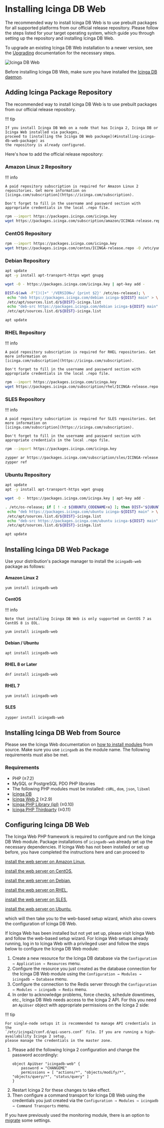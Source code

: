 <!-- {% if index %} -->
# Installing Icinga DB Web

The recommended way to install Icinga DB Web is to use prebuilt packages for
all supported platforms from our official release repository.
Please follow the steps listed for your target operating system,
which guide you through setting up the repository and installing Icinga DB Web.

To upgrade an existing Icinga DB Web installation to a newer version,
see the [Upgrading](05-Upgrading.md) documentation for the necessary steps.

![Icinga DB Web](res/icingadb-web.png)

Before installing Icinga DB Web, make sure you have installed the
[Icinga DB daemon](https://icinga.com/docs/icinga-db/latest/doc/02-Installation/).

<!-- {% else %} -->
<!-- {% if not from_source %} -->
## Adding Icinga Package Repository

The recommended way to install Icinga DB Web is to use prebuilt packages from our official release repository.

!!! tip

    If you install Icinga DB Web on a node that has Icinga 2, Icinga DB or Icinga Web installed via packages,
    proceed to [installing the Icinga DB Web package](#installing-icinga-db-web-package) as
    the repository is already configured.

Here's how to add the official release repository:

<!-- {% if amazon_linux %} -->
<!-- {% if not icingaDocs %} -->
### Amazon Linux 2 Repository
<!-- {% endif %} -->
!!! info

    A paid repository subscription is required for Amazon Linux 2 repositories. Get more information on
    [icinga.com/subscription](https://icinga.com/subscription).

    Don't forget to fill in the username and password section with appropriate credentials in the local .repo file.

```bash
rpm --import https://packages.icinga.com/icinga.key
wget https://packages.icinga.com/subscription/amazon/ICINGA-release.repo -O /etc/yum.repos.d/ICINGA-release.repo
```
<!-- {% endif %} -->

<!-- {% if centos %} -->
<!-- {% if not icingaDocs %} -->
### CentOS Repository
<!-- {% endif %} -->
```bash
rpm --import https://packages.icinga.com/icinga.key
wget https://packages.icinga.com/centos/ICINGA-release.repo -O /etc/yum.repos.d/ICINGA-release.repo
```
<!-- {% endif %} -->

<!-- {% if debian %} -->
<!-- {% if not icingaDocs %} -->
### Debian Repository
<!-- {% endif %} -->

```bash
apt update
apt -y install apt-transport-https wget gnupg

wget -O - https://packages.icinga.com/icinga.key | apt-key add -

DIST=$(awk -F"[)(]+" '/VERSION=/ {print $2}' /etc/os-release); \
 echo "deb https://packages.icinga.com/debian icinga-${DIST} main" > \
 /etc/apt/sources.list.d/${DIST}-icinga.list
 echo "deb-src https://packages.icinga.com/debian icinga-${DIST} main" >> \
 /etc/apt/sources.list.d/${DIST}-icinga.list

apt update
```
<!-- {% endif %} -->

<!-- {% if rhel %} -->
<!-- {% if not icingaDocs %} -->
### RHEL Repository
<!-- {% endif %} -->
!!! info

    A paid repository subscription is required for RHEL repositories. Get more information on
    [icinga.com/subscription](https://icinga.com/subscription).

    Don't forget to fill in the username and password section with appropriate credentials in the local .repo file.

```bash
rpm --import https://packages.icinga.com/icinga.key
wget https://packages.icinga.com/subscription/rhel/ICINGA-release.repo -O /etc/yum.repos.d/ICINGA-release.repo
```
<!-- {% endif %} -->

<!-- {% if sles %} -->
<!-- {% if not icingaDocs %} -->
### SLES Repository
<!-- {% endif %} -->
!!! info

    A paid repository subscription is required for SLES repositories. Get more information on
    [icinga.com/subscription](https://icinga.com/subscription).

    Don't forget to fill in the username and password section with appropriate credentials in the local .repo file.

```bash
rpm --import https://packages.icinga.com/icinga.key

zypper ar https://packages.icinga.com/subscription/sles/ICINGA-release.repo
zypper ref
```
<!-- {% endif %} -->

<!-- {% if ubuntu %} -->
<!-- {% if not icingaDocs %} -->
### Ubuntu Repository
<!-- {% endif %} -->

```bash
apt update
apt -y install apt-transport-https wget gnupg

wget -O - https://packages.icinga.com/icinga.key | apt-key add -

. /etc/os-release; if [ ! -z ${UBUNTU_CODENAME+x} ]; then DIST="${UBUNTU_CODENAME}"; else DIST="$(lsb_release -c| awk '{print $2}')"; fi; \
 echo "deb https://packages.icinga.com/ubuntu icinga-${DIST} main" > \
 /etc/apt/sources.list.d/${DIST}-icinga.list
 echo "deb-src https://packages.icinga.com/ubuntu icinga-${DIST} main" >> \
 /etc/apt/sources.list.d/${DIST}-icinga.list

apt update
```
<!-- {% endif %} -->

## Installing Icinga DB Web Package

Use your distribution's package manager to install the `icingadb-web` package as follows:

<!-- {% if amazon_linux %} -->
<!-- {% if not icingaDocs %} -->
#### Amazon Linux 2
<!-- {% endif %} -->
```bash
yum install icingadb-web
```
<!-- {% endif %} -->

<!-- {% if centos %} -->
<!-- {% if not icingaDocs %} -->
#### CentOS
<!-- {% endif %} -->
!!! info

    Note that installing Icinga DB Web is only supported on CentOS 7 as CentOS 8 is EOL.

```bash
yum install icingadb-web
```
<!-- {% endif %} -->

<!-- {% if debian or ubuntu %} -->
<!-- {% if not icingaDocs %} -->
#### Debian / Ubuntu
<!-- {% endif %} -->
```bash
apt install icingadb-web
```
<!-- {% endif %} -->

<!-- {% if rhel %} -->
#### RHEL 8 or Later

```bash
dnf install icingadb-web
```

#### RHEL 7

```bash
yum install icingadb-web
```
<!-- {% endif %} -->

<!-- {% if sles %} -->
<!-- {% if not icingaDocs %} -->
#### SLES
<!-- {% endif %} -->
```bash
zypper install icingadb-web
```
<!-- {% endif %} -->

<!-- {% else %} --><!-- {# end if not from_source #} -->
<!-- {% if not icingaDocs %} -->
## Installing Icinga DB Web from Source
<!-- {% endif %} -->

Please see the Icinga Web documentation on
[how to install modules](https://icinga.com/docs/icinga-web-2/latest/doc/08-Modules/#installation) from source.
Make sure you use `icingadb` as the module name. The following requirements must also be met.

### Requirements

* PHP (≥7.2)
* MySQL or PostgreSQL PDO PHP libraries
* The following PHP modules must be installed: `cURL`, `dom`, `json`, `libxml`
* [Icinga DB](https://github.com/Icinga/icingadb)
* [Icinga Web 2](https://github.com/Icinga/icingaweb2) (≥2.9)
* [Icinga PHP Library (ipl)](https://github.com/Icinga/icinga-php-library) (≥0.10)
* [Icinga PHP Thirdparty](https://github.com/Icinga/icinga-php-thirdparty) (≥0.11)
<!-- {% endif %} --><!-- {# end else if not from_source #} -->

## Configuring Icinga DB Web

<!-- {% if not from_source %} -->
The Icinga Web PHP framework is required to configure and run the Icinga DB Web module.
Package installations of `icingadb-web` already set up the necessary dependencies.
If Icinga Web has not been installed or set up before,
you have completed the instructions here and can proceed to
<!-- {% if amazon_linux %} -->
[install the web server on Amazon Linux](https://icinga.com/docs/icinga-web-2/latest/doc/02-Installation/06-Amazon-Linux/#install-the-web-server),
<!-- {% endif %} -->
<!-- {% if centos %} -->
[install the web server on CentOS](https://icinga.com/docs/icinga-web-2/latest/doc/02-Installation/03-CentOS/#install-the-web-server),
<!-- {% endif %} -->
<!-- {% if debian %} -->
[install the web server on Debian](https://icinga.com/docs/icinga-web-2/latest/doc/02-Installation/01-Debian/#install-the-web-server),
<!-- {% endif %} -->
<!-- {% if rhel %} -->
[install the web server on RHEL](https://icinga.com/docs/icinga-web-2/latest/doc/02-Installation/04-RHEL/#install-the-web-server),
<!-- {% endif %} -->
<!-- {% if sles %} -->
[install the web server on SLES](https://icinga.com/docs/icinga-web-2/latest/doc/02-Installation/05-SLES/#install-the-web-server),
<!-- {% endif %} -->
<!-- {% if ubuntu %} -->
[install the web server on Ubuntu](https://icinga.com/docs/icinga-web-2/latest/doc/02-Installation/02-Ubuntu/#install-the-web-server),
<!-- {% endif %} -->
which will then take you to the web-based setup wizard, which also covers the configuration of Icinga DB Web.
<!-- {% endif %} --><!-- {# end if not from_source #} -->

If Icinga Web has been installed but not yet set up,
please visit Icinga Web and follow the web-based setup wizard.
For Icinga Web setups already running,
log in to Icinga Web with a privileged user and follow the steps below to configure the Icinga DB Web module:

1. Create a new resource for the Icinga DB database via the `Configuration → Application → Resources` menu.
2. Configure the resource you just created as the database connection for the Icinga DB Web module using the
   `Configuration → Modules → icingadb → Database` menu.
3. Configure the connection to the Redis server through the `Configuration → Modules → icingadb → Redis` menu.
4. In order to acknowledge problems, force checks, schedule downtimes, etc., 
   Icinga DB Web needs access to the Icinga 2 API.
   For this you need an `ApiUser` object with appropriate permissions on the Icinga 2 side:
   
!!! tip

    For single-node setups it is recommended to manage API credentials in the
    `/etc/icinga2/conf.d/api-users.conf` file. If you are running a high-availability Icinga 2 setup,
    please manage the credentials in the master zone.

1. Please add the following Icinga 2 configuration and change the password accordingly:
   ```
   object ApiUser "icingadb-web" {
       password = "CHANGEME"
       permissions = [ "actions/*", "objects/modify/*", "objects/query/*", "status/query" ]
   }
   ```
2. Restart Icinga 2 for these changes to take effect. 
3. Then configure a command transport for Icinga DB Web
   using the credentials you just created via the `Configuration → Modules → icingadb → Command Transports` menu.

If you have previously used the monitoring module, there is an option to [migrate](10-Migration.md) some settings.
<!-- {% endif %} --><!-- {# end else if index #} -->
